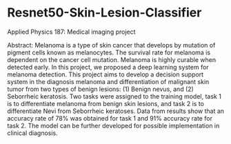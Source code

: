 # Resnet50-Skin-Lesion-Classifier
Applied Physics 187: Medical imaging project

Abstract:
Melanoma is a type of skin cancer that develops by mutation of pigment cells known as melanocytes. The survival
rate for melanoma is dependent on the cancer cell mutation. Melanoma is highly curable when detected early. In this
project, we proposed a deep learning system for melanoma detection. This project aims to develop a decision support system in the diagnosis melanoma and differentiation of malignant skin tumor from two types of benign lesions: (1) Benign nevus, and (2) Seborrheic keratosis.
Two tasks were assigned to the training model, task 1 is to differentiate melanoma from benign skin lesions, and task
2 is to differentiate Nevi from Seborrheic keratoses. Data from results show that an accuracy rate of 78% was
obtained for task 1 and 91% accuracy rate for task 2. The model can be further developed for possible
implementation in clinical diagnosis.
